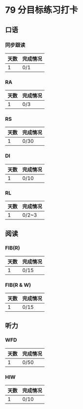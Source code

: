 # 79 分目标练习打卡

## 口语

### 同步跟读

| 天数 | 完成情况 |
|-----|------|
| 1 | 0/1 |

### RA

| 天数 | 完成情况 |
|-----|------|
| 1 | 0/3 |

### RS

| 天数 | 完成情况 |
|-----|------|
| 1 | 0/30 |

### DI

| 天数 | 完成情况 |
|-----|------|
| 1 | 0/10 |

### RL

| 天数 | 完成情况 |
|-----|------|
| 1 | 0/2~3 |

## 阅读

### FIB(R)

| 天数 | 完成情况 |
|-----|------|
| 1 | 0/15 |

### FIB(R & W)

| 天数 | 完成情况 |
|-----|------|
| 1 | 0/15 |

## 听力

### WFD

| 天数 | 完成情况 |
|-----|------|
| 1 | 0/50 |

### HIW

| 天数 | 完成情况 |
|-----|------|
| 1 | 0/10 |
